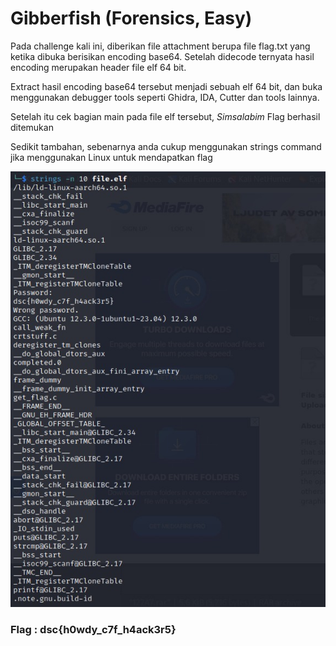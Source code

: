 # Gibberfish (Forensics, Easy)

<p> Pada challenge kali ini, diberikan file attachment berupa file flag.txt yang ketika dibuka berisikan encoding base64. Setelah didecode ternyata hasil encoding merupakan header file elf 64 bit. </p>

<p> Extract hasil encoding base64 tersebut menjadi sebuah elf 64 bit, dan buka menggunakan debugger tools seperti Ghidra, IDA, Cutter dan tools lainnya. </p>

<p> Setelah itu cek bagian main pada file elf tersebut, <i> Simsalabim </i> Flag berhasil ditemukan </p>

<p> Sedikit tambahan, sebenarnya anda cukup menggunakan strings command jika menggunakan Linux untuk mendapatkan flag </p>

<img src=strings.jpg>

<h3> Flag : <strong> dsc{h0wdy_c7f_h4ack3r5} </strong></h3>
